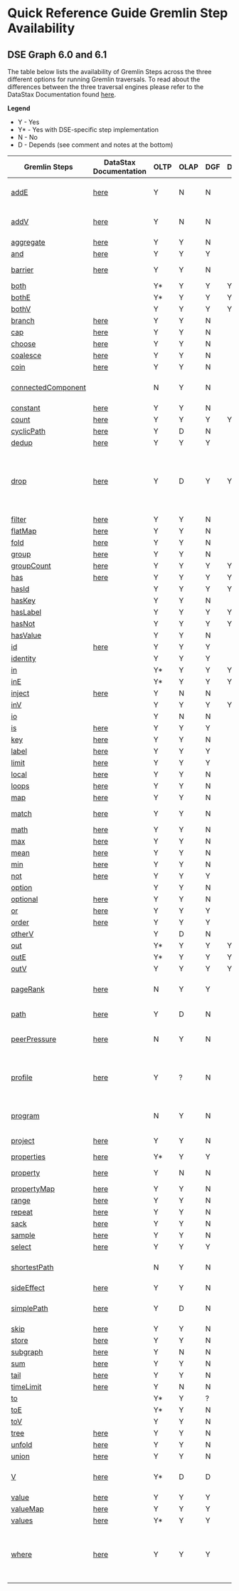 # Quick Reference Guide Gremlin Step Availability 
## DSE Graph 6.0 and 6.1

The table below lists the availability of Gremlin Steps across the three different options for running Gremlin traversals.  To read about the differences between the three traversal engines please refer to the DataStax Documentation found [here](https://docs.datastax.com/en/dse/6.0/dse-dev/datastax_enterprise/graph/graphOLTPvsOLAP.html?hl=star%2Cgraph#OLAPqueries).

**Legend**

* Y	- Yes
* Y* - Yes with DSE-specific step implementation
* N	- No
* D - Depends (see comment and notes at the bottom)

| Gremlin Steps                                                                                     | DataStax Documentation                                                                                                      | OLTP | OLAP | DGF   | DGFInterceptor | Notes                                                                                                           |
| ------------------------------------------------------------------------------------------------- | --------------------------------------------------------------------------------------------------------------------------- | ---- | ---- | ----- | -------------- | --------------------------------------------------------------------------------------------------------------- |
| [addE](http://tinkerpop.apache.org/docs/current/reference/#addedge-step)                          | [here](https://docs.datastax.com/en/dse/6.0/dse-dev/datastax_enterprise/graph/reference/traversal/refTravAddE.html)         | Y    | N    | N     |                | No graph mutations in OLAP.                                                                                     |
| [addV](http://tinkerpop.apache.org/docs/current/reference/#addvertex-step)                        | [here](https://docs.datastax.com/en/dse/6.0/dse-dev/datastax_enterprise/graph/reference/traversal/refTravAddV.html)         | Y    | N    | N     |                | No graph mutations in OLAP.                                                                                     |
| [aggregate](http://tinkerpop.apache.org/docs/current/reference/#store-step)                       | [here](https://docs.datastax.com/en/dse/6.0/dse-dev/datastax_enterprise/graph/reference/traversal/refTravAggregate.html)    | Y    | Y    | N     |                |                                                                                                                 |
| [and](http://tinkerpop.apache.org/docs/current/reference/#and-step)                               | [here](https://docs.datastax.com/en/dse/6.0/dse-dev/datastax_enterprise/graph/reference/traversal/refTravAnd.html)          | Y    | Y    | Y     |                |                                                                                                                 |
| [barrier](http://tinkerpop.apache.org/docs/current/reference/#barrier-step)                       | [here](https://docs.datastax.com/en/dse/6.0/dse-dev/datastax_enterprise/graph/reference/traversal/refTravBarrier.html)      | Y    | Y    | N     |                | Meaningless in OLAP.                                                                                            |
| [both](http://tinkerpop.apache.org/docs/current/reference/#vertex-steps)                          |                                                                                                                             | Y*   | Y    | Y     | Y              |                                                                                                                 |
| [bothE](http://tinkerpop.apache.org/docs/current/reference/#vertex-steps)                         |                                                                                                                             | Y*   | Y    | Y     | Y              |                                                                                                                 |
| [bothV](http://tinkerpop.apache.org/docs/current/reference/#vertex-steps)                         |                                                                                                                             | Y    | Y    | Y     | Y              |                                                                                                                 |
| [branch](http://tinkerpop.apache.org/docs/current/reference/#general-steps)                       | [here](https://docs.datastax.com/en/dse/6.0/dse-dev/datastax_enterprise/graph/reference/traversal/refTravBranch.html)       | Y    | Y    | N     |                |                                                                                                                 |
| [cap](http://tinkerpop.apache.org/docs/current/reference/#cap-step)                               | [here](https://docs.datastax.com/en/dse/6.0/dse-dev/datastax_enterprise/graph/reference/traversal/refTravCap.html)          | Y    | Y    | N     |                |                                                                                                                 |
| [choose](http://tinkerpop.apache.org/docs/current/reference/#choose-step)                         | [here](https://docs.datastax.com/en/dse/6.0/dse-dev/datastax_enterprise/graph/reference/traversal/refTravChoose.html)       | Y    | Y    | N     |                |                                                                                                                 |
| [coalesce](http://tinkerpop.apache.org/docs/current/reference/#coalesce-step)                     | [here](https://docs.datastax.com/en/dse/6.0/dse-dev/datastax_enterprise/graph/reference/traversal/refTravCoalesce.html)     | Y    | Y    | N     |                |                                                                                                                 |
| [coin](http://tinkerpop.apache.org/docs/current/reference/#coin-step)                             | [here](https://docs.datastax.com/en/dse/6.0/dse-dev/datastax_enterprise/graph/reference/traversal/refTravCoin.html)         | Y    | Y    | N     |                |                                                                                                                 |
| [connectedComponent](http://tinkerpop.apache.org/docs/current/reference/#connectedcomponent-step) |                                                                                                                             | N    | Y    | N     |                | Vertex programs are designed to only run in OLAP.                                                               |
| [constant](http://tinkerpop.apache.org/docs/current/reference/#constant-step)                     | [here](https://docs.datastax.com/en/dse/6.0/dse-dev/datastax_enterprise/graph/reference/traversal/refTravConstant.html)     | Y    | Y    | N     |                |                                                                                                                 |
| [count](http://tinkerpop.apache.org/docs/current/reference/#count-step)                           | [here](https://docs.datastax.com/en/dse/6.0/dse-dev/datastax_enterprise/graph/reference/traversal/refTravCount.html)        | Y    | Y    | Y     | Y              |                                                                                                                 |
| [cyclicPath](http://tinkerpop.apache.org/docs/current/reference/#count-step)                      | [here](https://docs.datastax.com/en/dse/6.0/dse-dev/datastax_enterprise/graph/reference/traversal/refTravCyclicPath.html)   | Y    | D    | N     |                |                                                                                                                 |
| [dedup](http://tinkerpop.apache.org/docs/current/reference/#count-step)                           | [here](https://docs.datastax.com/en/dse/6.0/dse-dev/datastax_enterprise/graph/reference/traversal/refTravDedup.html)        | Y    | Y    | Y |                |                                                                                                                 |
| [drop](http://tinkerpop.apache.org/docs/current/reference/#drop-step)                             | [here](https://docs.datastax.com/en/dse/6.0/dse-dev/datastax_enterprise/graph/reference/traversal/refTravDrop.html)         | Y    | D    | Y     | Y              | DGF interceptor catch most of simple cases and allows bulk drops. No graph mutations in OLAP in general         |
| [filter](http://tinkerpop.apache.org/docs/current/reference/#general-steps)                       | [here](https://docs.datastax.com/en/dse/6.0/dse-dev/datastax_enterprise/graph/reference/traversal/refTravFilter.html)       | Y    | Y    | N     |                |                                                                                                                 |
| [flatMap](http://tinkerpop.apache.org/docs/current/reference/#general-steps)                      | [here](https://docs.datastax.com/en/dse/6.0/dse-dev/datastax_enterprise/graph/reference/traversal/refTravFlatMap.html)      | Y    | Y    | N     |                |                                                                                                                 |
| [fold](http://tinkerpop.apache.org/docs/current/reference/#fold-step)                             | [here](https://docs.datastax.com/en/dse/6.0/dse-dev/datastax_enterprise/graph/reference/traversal/refTravFold.html)         | Y    | Y    | N     |                |                                                                                                                 |
| [group](http://tinkerpop.apache.org/docs/current/reference/#group-step)                           | [here](https://docs.datastax.com/en/dse/6.0/dse-dev/datastax_enterprise/graph/reference/traversal/refTravGroup.html)        | Y    | Y    | N     |                |                                                                                                                 |
| [groupCount](http://tinkerpop.apache.org/docs/current/reference/#groupcount-step)                 | [here](https://docs.datastax.com/en/dse/6.0/dse-dev/datastax_enterprise/graph/reference/traversal/refTravGroupCount.html)   | Y    | Y    | Y     | Y              |                                                                                                                 |
| [has](http://tinkerpop.apache.org/docs/current/reference/#has-step)                               | [here](https://docs.datastax.com/en/dse/6.0/dse-dev/datastax_enterprise/graph/reference/traversal/refTravHas.html)          | Y    | Y    | Y     | Y              |                                                                                                                 |
| [hasId](http://tinkerpop.apache.org/docs/current/reference/#has-step)                             |                                                                                                                             | Y    | Y    | Y     | Y              |                                                                                                                 |
| [hasKey](http://tinkerpop.apache.org/docs/current/reference/#has-step)                            |                                                                                                                             | Y    | Y    | N     |                |                                                                                                                 |
| [hasLabel](http://tinkerpop.apache.org/docs/current/reference/#has-step)                          |                                                                                                                             | Y    | Y    | Y     | Y              |                                                                                                                 |
| [hasNot](http://tinkerpop.apache.org/docs/current/reference/#has-step)                            |                                                                                                                             | Y    | Y    | Y     | Y              |                                                                                                                 |
| [hasValue](http://tinkerpop.apache.org/docs/current/reference/#has-step)                          |                                                                                                                             | Y    | Y    | N     |                |                                                                                                                 |
| [id](http://tinkerpop.apache.org/docs/current/reference/#id-step)                                 | [here](https://docs.datastax.com/en/dse/6.0/dse-dev/datastax_enterprise/graph/reference/traversal/refTravId.html)           | Y    | Y    | Y     |                |                                                                                                                 |
| [identity](http://tinkerpop.apache.org/docs/current/reference/#identity-step)                     |                                                                                                                             | Y    | Y    | Y     |                |                                                                                                                 |
| [in](http://tinkerpop.apache.org/docs/current/reference/#vertex-steps)                            |                                                                                                                             | Y*   | Y    | Y     | Y              |                                                                                                                 |
| [inE](http://tinkerpop.apache.org/docs/current/reference/#vertex-steps)                           |                                                                                                                             | Y*   | Y    | Y     | Y              |                                                                                                                 |
| [inject](http://tinkerpop.apache.org/docs/current/reference/#inject-step)                         | [here](https://docs.datastax.com/en/dse/6.0/dse-dev/datastax_enterprise/graph/reference/traversal/refTravInject.html)       | Y    | N    | N     |                |                                                                                                                 |
| [inV](http://tinkerpop.apache.org/docs/current/reference/#vertex-steps)                           |                                                                                                                             | Y    | Y    | Y     | Y              |                                                                                                                 |
| [io](http://tinkerpop.apache.org/docs/current/reference/#io-step)                                 |                                                                                                                             | Y    | N    | N     |                |                                                                                                                 |
| [is](http://tinkerpop.apache.org/docs/current/reference/#is-step)                                 | [here](https://docs.datastax.com/en/dse/6.0/dse-dev/datastax_enterprise/graph/reference/traversal/refTravIs.html)           | Y    | Y    | Y     |                |                                                                                                                 |
| [key](http://tinkerpop.apache.org/docs/current/reference/#key-step)                               | [here](https://docs.datastax.com/en/dse/6.0/dse-dev/datastax_enterprise/graph/reference/traversal/refTravKey.html)          | Y    | Y    | N     |                |                                                                                                                 |
| [label](http://tinkerpop.apache.org/docs/current/reference/#label-step)                           | [here](https://docs.datastax.com/en/dse/6.0/dse-dev/datastax_enterprise/graph/reference/traversal/refTravLabel.html)        | Y    | Y    | Y     |                |                                                                                                                 |
| [limit](http://tinkerpop.apache.org/docs/current/reference/#limit-step)                           | [here](https://docs.datastax.com/en/dse/6.0/dse-dev/datastax_enterprise/graph/reference/traversal/refTravLimit.html)        | Y    | Y    | Y |                |                                                                                                                 |
| [local](http://tinkerpop.apache.org/docs/current/reference/#local-step)                           | [here](https://docs.datastax.com/en/dse/6.0/dse-dev/datastax_enterprise/graph/reference/traversal/refTravLocal.html)        | Y    | Y    | N     |                |                                                                                                                 |
| [loops](http://tinkerpop.apache.org/docs/current/reference/#loops-step)                           | [here](https://docs.datastax.com/en/dse/6.0/dse-dev/datastax_enterprise/graph/reference/traversal/refTravLoops.html)        | Y    | Y    | N     |                |                                                                                                                 |
| [map](http://tinkerpop.apache.org/docs/current/reference/#general-steps)                          | [here](https://docs.datastax.com/en/dse/6.0/dse-dev/datastax_enterprise/graph/reference/traversal/refTravMap.html)          | Y    | Y    | N     |                |                                                                                                                 |
| [match](http://tinkerpop.apache.org/docs/current/reference/#match-step)                           | [here](https://docs.datastax.com/en/dse/6.0/dse-dev/datastax_enterprise/graph/reference/traversal/refTravMatch.html)        | Y    | Y    | N     |                | OLAP star graph sub query                                                                                       |
| [math](http://tinkerpop.apache.org/docs/current/reference/#match-step)                            | [here](https://docs.datastax.com/en/dse/6.0/dse-dev/datastax_enterprise/graph/reference/traversal/refTravMath.html)         | Y    | Y    | N     |                |                                                                                                                 |
| [max](http://tinkerpop.apache.org/docs/current/reference/#max-step)                               | [here](https://docs.datastax.com/en/dse/6.0/dse-dev/datastax_enterprise/graph/reference/traversal/refTravMax.html)          | Y    | Y    | N     |                |                                                                                                                 |
| [mean](http://tinkerpop.apache.org/docs/current/reference/#mean-step)                             | [here](https://docs.datastax.com/en/dse/6.0/dse-dev/datastax_enterprise/graph/reference/traversal/refTravMean.html)         | Y    | Y    | N     |                |                                                                                                                 |
| [min](http://tinkerpop.apache.org/docs/current/reference/#min-step)                               | [here](https://docs.datastax.com/en/dse/6.0/dse-dev/datastax_enterprise/graph/reference/traversal/refTravMin.html)          | Y    | Y    | N     |                |                                                                                                                 |
| [not](http://tinkerpop.apache.org/docs/current/reference/#not-step)                               | [here](https://docs.datastax.com/en/dse/6.0/dse-dev/datastax_enterprise/graph/reference/traversal/refTravNot.html)          | Y    | Y    | Y     |                |                                                                                                                 |
| [option](http://tinkerpop.apache.org/docs/current/reference/#option-step)                         |                                                                                                                             | Y    | Y    | N     |                |                                                                                                                 |
| [optional](http://tinkerpop.apache.org/docs/current/reference/#optional-step)                     | [here](https://docs.datastax.com/en/dse/6.0/dse-dev/datastax_enterprise/graph/reference/traversal/refTravOptional.html)     | Y    | Y    | N     |                |                                                                                                                 |
| [or](http://tinkerpop.apache.org/docs/current/reference/#or-step)                                 | [here](https://docs.datastax.com/en/dse/6.0/dse-dev/datastax_enterprise/graph/reference/traversal/refTravOr.html)           | Y    | Y    | Y |                |                                                                                                                 |
| [order](http://tinkerpop.apache.org/docs/current/reference/#order-step)                           | [here](https://docs.datastax.com/en/dse/6.0/dse-dev/datastax_enterprise/graph/reference/traversal/refTravOrder.html)        | Y    | Y    | Y |                |                                                                                                                 |
| [otherV](http://tinkerpop.apache.org/docs/current/reference/#vertex-steps)                        |                                                                                                                             | Y    | D    | N     |                |                                                                                                                 |
| [out](http://tinkerpop.apache.org/docs/current/reference/#vertex-steps)                           |                                                                                                                             | Y*   | Y    | Y     | Y              |                                                                                                                 |
| [outE](http://tinkerpop.apache.org/docs/current/reference/#vertex-steps)                          |                                                                                                                             | Y*   | Y    | Y     | Y              |                                                                                                                 |
| [outV](http://tinkerpop.apache.org/docs/current/reference/#vertex-steps)                          |                                                                                                                             | Y    | Y    | Y     | Y              |                                                                                                                 |
| [pageRank](http://tinkerpop.apache.org/docs/current/reference/#pagerank-step)                     | [here](https://docs.datastax.com/en/dse/6.0/dse-dev/datastax_enterprise/graph/reference/traversal/refTravPageRank.html)     | N    | Y    | Y     |                | Vertex programs are designed to only run in OLAP.                                                               |
| [path](http://tinkerpop.apache.org/docs/current/reference/#path-step)                             | [here](https://docs.datastax.com/en/dse/6.0/dse-dev/datastax_enterprise/graph/reference/traversal/refTravPath.html)         | Y    | D    | N     |                | No path suport in OLAP                                                                                          |
| [peerPressure](http://tinkerpop.apache.org/docs/current/reference/#peerpressure-step)             | [here](https://docs.datastax.com/en/dse/6.0/dse-dev/datastax_enterprise/graph/reference/traversal/refTravPeerPressure.html) | N    | Y    | N     |                | Vertex programs are designed to only run in OLAP.                                                               |
| [profile](http://tinkerpop.apache.org/docs/current/reference/#profile-step)                       | [here](https://docs.datastax.com/en/dse/6.0/dse-dev/datastax_enterprise/graph/reference/traversal/refTravProfile.html)      | Y    | ?    | N     |                | I doubt that profile() yields any useful information in OLAP.                                                   |
| [program](http://tinkerpop.apache.org/docs/current/reference/#program-step)                       |                                                                                                                             | N    | Y    | N     |                | Vertex programs are designed to only run in OLAP.                                                               |
| [project](http://tinkerpop.apache.org/docs/current/reference/#project-step)                       | [here](https://docs.datastax.com/en/dse/6.0/dse-dev/datastax_enterprise/graph/reference/traversal/refTravProject.html)      | Y    | Y    | N     |                | OLAP [star graph](https://docs.datastax.com/en/dse/6.0/dse-dev/datastax_enterprise/graph/graphOLTPvsOLAP.html?hl=star%2Cgraph#OLAPqueries)  sub query                                                                      |
| [properties](http://tinkerpop.apache.org/docs/current/reference/#properties-step)                 | [here](https://docs.datastax.com/en/dse/6.0/dse-dev/datastax_enterprise/graph/reference/traversal/refTravProperties.html)   | Y*   | Y    | Y     |                |                                                                                                                 |
| [property](http://tinkerpop.apache.org/docs/current/reference/#addproperty-step)                  | [here](https://docs.datastax.com/en/dse/6.0/dse-dev/datastax_enterprise/graph/reference/traversal/refTravProperty.html)     | Y    | N    | N     |                | No graph mutations in OLAP                                                                                      |
| [propertyMap](http://tinkerpop.apache.org/docs/current/reference/#propertymap-step)               | [here](https://docs.datastax.com/en/dse/6.0/dse-dev/datastax_enterprise/graph/reference/traversal/refTravPropertyMap.html)  | Y    | Y    | N     |                |                                                                                                                 |
| [range](http://tinkerpop.apache.org/docs/current/reference/#range-step)                           | [here](https://docs.datastax.com/en/dse/6.0/dse-dev/datastax_enterprise/graph/reference/traversal/refTravRange.html)        | Y    | Y    | N     |                |                                                                                                                 |
| [repeat](http://tinkerpop.apache.org/docs/current/reference/#repeat-step)                         | [here](https://docs.datastax.com/en/dse/6.0/dse-dev/datastax_enterprise/graph/reference/traversal/refTravRepeat.html)       | Y    | Y    | N     |                |                                                                                                                 |
| [sack](http://tinkerpop.apache.org/docs/current/reference/#sack-step)                             | [here](https://docs.datastax.com/en/dse/6.0/dse-dev/datastax_enterprise/graph/reference/traversal/refTravSack.html)         | Y    | Y    | N     |                |                                                                                                                 |
| [sample](http://tinkerpop.apache.org/docs/current/reference/#sample-step)                         | [here](https://docs.datastax.com/en/dse/6.0/dse-dev/datastax_enterprise/graph/reference/traversal/refTravSample.html)       | Y    | Y    | N     |                |                                                                                                                 |
| [select](http://tinkerpop.apache.org/docs/current/reference/#select-step)                         | [here](https://docs.datastax.com/en/dse/6.0/dse-dev/datastax_enterprise/graph/reference/traversal/refTravSelect.html)       | Y    | Y    | Y |                |                                                                                                                 |
| [shortestPath](http://tinkerpop.apache.org/docs/current/reference/#shortestpath-step)             |                                                                                                                             | N    | Y    | N     |                | Vertex programs are designed to only run in OLAP.                                                               |
| [sideEffect](http://tinkerpop.apache.org/docs/current/reference/#general-steps)                   | [here](https://docs.datastax.com/en/dse/6.0/dse-dev/datastax_enterprise/graph/reference/traversal/refTravSideEffect.html)   | Y    | Y    | N     |                |                                                                                                                 |
| [simplePath](http://tinkerpop.apache.org/docs/current/reference/#simplepath-step)                 | [here](https://docs.datastax.com/en/dse/6.0/dse-dev/datastax_enterprise/graph/reference/traversal/refTravSimplePath.html)   | Y    | D    | N     |                | OLAP: Path computations are not supported                                                                       |
| [skip](http://tinkerpop.apache.org/docs/current/reference/#skip-step)                             | [here](https://docs.datastax.com/en/dse/6.0/dse-dev/datastax_enterprise/graph/reference/traversal/refTravSkip.html)         | Y    | Y    | N     |                |                                                                                                                 |
| [store](http://tinkerpop.apache.org/docs/current/reference/#general-steps)                        | [here](https://docs.datastax.com/en/dse/6.0/dse-dev/datastax_enterprise/graph/reference/traversal/refTravStore.html)        | Y    | Y    | N     |                |                                                                                                                 |
| [subgraph](http://tinkerpop.apache.org/docs/current/reference/#subgraph-step)                     | [here](https://docs.datastax.com/en/dse/6.0/dse-dev/datastax_enterprise/graph/reference/traversal/refTravSubGraph.html)     | Y    | N    | N     |                |                                                                                                                 |
| [sum](http://tinkerpop.apache.org/docs/current/reference/#sum-step)                               | [here](https://docs.datastax.com/en/dse/6.0/dse-dev/datastax_enterprise/graph/reference/traversal/refTravSum.html)          | Y    | Y    | N     |                |                                                                                                                 |
| [tail](http://tinkerpop.apache.org/docs/current/reference/#tail-step)                             | [here](https://docs.datastax.com/en/dse/6.0/dse-dev/datastax_enterprise/graph/reference/traversal/refTravTail.html)         | Y    | Y    | N     |                |                                                                                                                 |
| [timeLimit](http://tinkerpop.apache.org/docs/current/reference/#timelimit-step)                   | [here](https://docs.datastax.com/en/dse/6.0/dse-dev/datastax_enterprise/graph/reference/traversal/refTravTimeLimit.html)    | Y    | N    | N     |                |                                                                                                                 |
| [to](http://tinkerpop.apache.org/docs/current/reference/#to-step)                                 |                                                                                                                             | Y*   | Y    | ?     |                |                                                                                                                 |
| [toE](http://tinkerpop.apache.org/docs/current/reference/#to-step)                                |                                                                                                                             | Y*   | Y    | N     |                |                                                                                                                 |
| [toV](http://tinkerpop.apache.org/docs/current/reference/#to-step)                                |                                                                                                                             | Y    | Y    | N     |                |                                                                                                                 |
| [tree](http://tinkerpop.apache.org/docs/current/reference/#tree-step)                             | [here](https://docs.datastax.com/en/dse/6.0/dse-dev/datastax_enterprise/graph/reference/traversal/refTravTree.html)         | Y    | Y    | N     |                |                                                                                                                 |
| [unfold](http://tinkerpop.apache.org/docs/current/reference/#unfold-step)                         | [here](https://docs.datastax.com/en/dse/6.0/dse-dev/datastax_enterprise/graph/reference/traversal/refTravUnfold.html)       | Y    | Y    | N     |                |                                                                                                                 |
| [union](http://tinkerpop.apache.org/docs/current/reference/#union-step)                           | [here](https://docs.datastax.com/en/dse/6.0/dse-dev/datastax_enterprise/graph/reference/traversal/refTravUnion.html)        | Y    | Y    | N     |                |                                                                                                                 |
| [V](http://tinkerpop.apache.org/docs/current/reference/#graph-step)                               | [here](https://docs.datastax.com/en/dse/6.0/dse-dev/datastax_enterprise/graph/reference/traversal/refTravMidV.html)         | Y*   | D    | D     |                | No mid-traversal V() in OLAP and DGF                                                                            |
| [value](http://tinkerpop.apache.org/docs/current/reference/#value-step)                           | [here](https://docs.datastax.com/en/dse/6.0/dse-dev/datastax_enterprise/graph/reference/traversal/refTravValue.html)        | Y    | Y    | Y     |                |                                                                                                                 |
| [valueMap](http://tinkerpop.apache.org/docs/current/reference/#valuemap-step)                     | [here](https://docs.datastax.com/en/dse/6.0/dse-dev/datastax_enterprise/graph/reference/traversal/refTravValueMap.html)     | Y    | Y    | Y     |                |                                                                                                                 |
| [values](http://tinkerpop.apache.org/docs/current/reference/#values-step)                         | [here](https://docs.datastax.com/en/dse/6.0/dse-dev/datastax_enterprise/graph/reference/traversal/refTravValues.html)       | Y*   | Y    | Y     |                |                                                                                                                 |
| [where](http://tinkerpop.apache.org/docs/current/reference/#where-step)                           | [here](https://docs.datastax.com/en/dse/6.0/dse-dev/datastax_enterprise/graph/reference/traversal/refTravWhere.html)        | Y    | Y    | Y     |                | OLAP: star graph only, DGF where()/and()/or() /not()only support subqueries out of a [star graph](https://docs.datastax.com/en/dse/6.0/dse-dev/datastax_enterprise/graph/graphOLTPvsOLAP.html?hl=star%2Cgraph#OLAPqueries) |
